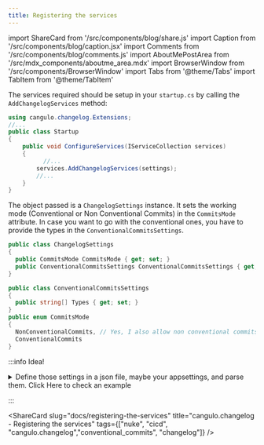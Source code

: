 ```yaml
---
title: Registering the services
---
```


import ShareCard from '/src/components/blog/share.js'
import Caption from '/src/components/blog/caption.jsx'
import Comments from '/src/components/blog/comments.js'
import AboutMePostArea from '/src/mdx_components/aboutme_area.mdx'
import BrowserWindow from '/src/components/BrowserWindow'
import Tabs from '@theme/Tabs'
import TabItem from '@theme/TabItem'

The services required should be setup in your `startup.cs` by calling the `AddChangelogServices` method:
```csharp {8}
using cangulo.changelog.Extensions;
//...
public class Startup
{
    public void ConfigureServices(IServiceCollection services)
    {
		  //...
	    services.AddChangelogServices(settings);
	    //...
    }
}
```
<Caption label="Example at cangulo.nuke.releasecreator" linkIsRelative="false"  link="https://github.com/cangulo-nuke/cangulo.nuke.releasecreator/blob/v0.0.1/src/cangulo.nuke.releasecreator/build.startup.cs#L27" />

The object passed is a `ChangelogSettings` instance. It sets the working mode (Conventional or Non Conventional Commits) in the `CommitsMode` attribute. In case you want to go with the conventional ones, you have to provide the types in the `ConventionalCommitsSettings`. 
```csharp
public class ChangelogSettings
{
  public CommitsMode CommitsMode { get; set; }
  public ConventionalCommitsSettings ConventionalCommitsSettings { get; set; }
}

public class ConventionalCommitsSettings
{
  public string[] Types { get; set; }
}
public enum CommitsMode
{
  NonConventionalCommits, // Yes, I also allow non conventional commits
  ConventionalCommits
}
```
<Caption label="Definition at cangulo.changelog" linkIsRelative="false"  link="https://github.com/cangulo-nugets/cangulo.changelog/blob/v0.0.8/src/cangulo.changelog/Models/ChangelogSettings.cs" />

:::info Idea!

<details>
  <summary>Define those settings in a json file, maybe your appsettings, and parse them. Click Here to check an example</summary>

```json
{
    "commitsMode": "conventionalCommits",
    "conventionalCommitsSettings": {
        "types": [
            "fix",
            "patch",
            "refactor",
            "feat",
            "major",
            "break",
            "docs"
        ]
    }
}
```
<Caption label="Example at cangulo.nuke.releasecreator" linkIsRelative="false"  link="https://github.com/cangulo-nuke/cangulo.nuke.releasecreator/blob/v0.0.1/cicd/releaseSettings.json#L38" />

</details>
  
:::

<ShareCard 
  slug="docs/registering-the-services"
  title="cangulo.changelog - Registering the services" 
  tags={["nuke", "cicd", "cangulo.changelog","conventional_commits", "changelog"]} />
